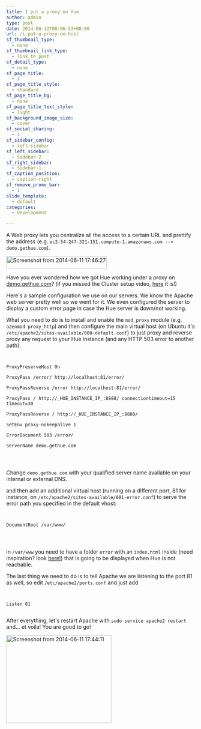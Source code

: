 ```yaml
---
title: I put a proxy on Hue
author: admin
type: post
date: 2014-06-12T00:06:53+00:00
url: /i-put-a-proxy-on-hue/
sf_thumbnail_type:
  - none
sf_thumbnail_link_type:
  - link_to_post
sf_detail_type:
  - none
sf_page_title:
  - 1
sf_page_title_style:
  - standard
sf_page_title_bg:
  - none
sf_page_title_text_style:
  - light
sf_background_image_size:
  - cover
sf_social_sharing:
  - 1
sf_sidebar_config:
  - left-sidebar
sf_left_sidebar:
  - Sidebar-2
sf_right_sidebar:
  - Sidebar-1
sf_caption_position:
  - caption-right
sf_remove_promo_bar:
  - 1
slide_template:
  - default
categories:
  - Development

---
```

A Web proxy lets you centralize all the access to a certain URL and prettify the address (e.g. `ec2-54-247-321-151.compute-1.amazonaws.com --> demo.gethue.com`).

[<img src="https://cdn.gethue.com/uploads/2014/06/Screenshot-from-2014-06-11-174627.png" alt="Screenshot from 2014-06-11 17:46:27" width="268" height="34"  />][1]

Have you ever wondered how we got Hue working under a proxy on [demo.gethue.com][2]? (if you missed the Cluster setup video, [here][3] it is!)

Here's a sample configuration we use on our servers. We know the Apache web server pretty well so we went for it. We even configured the server to display a custom error page in case the Hue server is down/not working.

What you need to do is to install and enable the `mod_proxy` module (e.g. `a2enmod proxy_http`) and then configure the main virtual host (on Ubuntu it's `/etc/apache2/sites-available/000-default.conf`) to just proxy and reverse proxy any request to your Hue instance (and any HTTP 503 error to another path):

<pre><code class="xml"><VirtualHost *:80>

ProxyPreserveHost On

ProxyPass /error/ http://localhost:81/error/

ProxyPassReverse /error http://localhost:81/error/

ProxyPass / http://_HUE_INSTANCE_IP_:8888/ connectiontimeout=15 timeout=30

ProxyPassReverse / http://_HUE_INSTANCE_IP_:8888/

SetEnv proxy-nokeepalive 1

ErrorDocument 503 /error/

ServerName demo.gethue.com

</VirtualHost>

</code></pre>

Change `demo.gethue.com` with your qualified server name available on your internal or external DNS.

and then add an additional virtual host (running on a different port, 81 for instance, on `/etc/apache2/sites-available/001-error.conf`) to serve the error path you specified in the default vhost:

<pre><code class="xml"><VirtualHost *:81>

DocumentRoot /var/www/

</VirtualHost>

</code></pre>

in `/var/www` you need to have a folder `error` with an `index.html` inside (need inspiration? look [here!][4]) that is going to be displayed when Hue is not reachable.

The last thing we need to do is to tell Apache we are listening to the port 81 as well, so edit `/etc/apache2/ports.conf` and just add

<pre><code class="xml">

Listen 81

</code></pre>

After everything, let's restart Apache with `sudo service apache2 restart` and... et voila! You are good to go!

[<img class="aligncenter wp-image-1392" src="https://cdn.gethue.com/uploads/2014/06/Screenshot-from-2014-06-11-174411.png" alt="Screenshot from 2014-06-11 17:44:11" width="280" height="234"  />][5]

 [1]: https://cdn.gethue.com/uploads/2014/06/Screenshot-from-2014-06-11-174627.png
 [2]: http://demo.gethue.com
 [3]: https://gethue.com/hadoop-tutorial-how-to-create-a-real-hadoop-cluster-in-10-minutes/
 [4]: http://demo.gethue.com/error/
 [5]: https://cdn.gethue.com/uploads/2014/06/Screenshot-from-2014-06-11-174411.png

